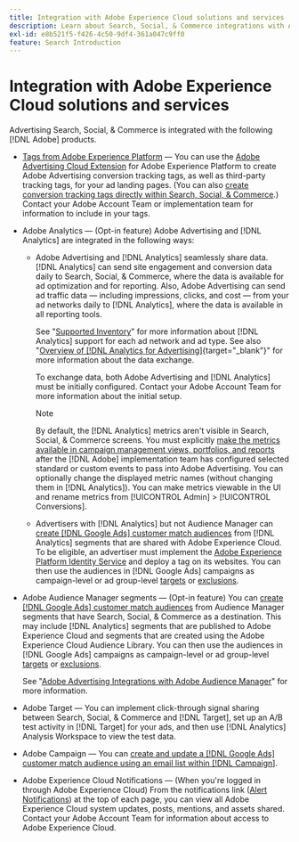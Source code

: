 ```yaml
---
title: Integration with Adobe Experience Cloud solutions and services
description: Learn about Search, Social, & Commerce integrations with Adobe Experience Cloud solutions and services.
exl-id: e8b521f5-f426-4c50-9df4-361a047c9ff0
feature: Search Introduction
---
```

# Integration with Adobe Experience Cloud solutions and services

Advertising Search, Social, & Commerce is integrated with the following [!DNL Adobe] products.

* [Tags from Adobe Experience Platform](https://experienceleague.adobe.com/docs/experience-platform/tags/extensions/client/overview.html) &mdash; You can use the [Adobe Advertising Cloud Extension](https://exchange.adobe.com/apps/ec/100155) for Adobe Experience Platform to create Adobe Advertising conversion tracking tags, as well as third-party tracking tags, for your ad landing pages. (You can also [create conversion tracking tags directly within Search, Social, & Commerce](/help/search-social-commerce/tools/conversion-tag-generate.md).) Contact your Adobe Account Team or implementation team for information to include in your tags.

* Adobe Analytics &mdash; (Opt-in feature) Adobe Advertising and [!DNL Analytics] are integrated in the following ways: 

  * Adobe Advertising and [!DNL Analytics] seamlessly share data. [!DNL Analytics] can send site engagement and conversion data daily to Search, Social, & Commerce, where the data is available for ad optimization and for reporting. Also, Adobe Advertising can send ad traffic data &mdash; including impressions, clicks, and cost &mdash; from your ad networks daily to [!DNL Analytics], where the data is available in all reporting tools.
  
    See "[Supported Inventory](/help/search-social-commerce/introduction/supported-inventory.md)" for more information about [!DNL Analytics] support for each ad network and ad type. See also "[Overview of [!DNL Analytics for Advertising]](https://experienceleague.adobe.com/docs/advertising/integrations/analytics/overview.html){target="_blank"}" for more information about the data exchange.
  
    To exchange data, both Adobe Advertising and [!DNL Analytics] must be initially configured. Contact your Adobe Account Team for more information about the initial setup.
  
    >[!NOTE]
    >
    >By default, the [!DNL Analytics] metrics aren't visible in Search, Social, & Commerce screens. You must explicitly [make the metrics available in campaign management views, portfolios, and reports](/help/search-social-commerce/admin/conversion-metrics/conversion-metric-about.md) after the [!DNL Adobe] implementation team has configured selected standard or custom events to pass into Adobe Advertising. You can optionally change the displayed metric names (without changing them in [!DNL Analytics]). You can make metrics viewable in the UI and rename metrics from [!UICONTROL Admin] > [!UICONTROL Conversions]. 

  * Advertisers with [!DNL Analytics] but not Audience Manager can [create [!DNL Google Ads] customer match audiences](/help/search-social-commerce/campaign-management/campaigns/google-audience-from-adobe-audience.md) from [!DNL Analytics] segments that are shared with Adobe Experience Cloud. To be eligible, an advertiser must implement the [Adobe Experience Platform Identity Service](https://experienceleague.adobe.com/docs/id-service/using/home.html) and deploy a tag on its websites. You can then use the audiences in [!DNL Google Ads] campaigns as campaign-level or ad group-level [targets](/help/search-social-commerce/campaign-management/campaigns/audience-targets-manage.md) or [exclusions](/help/search-social-commerce/campaign-management/campaigns/audience-exclusions-manage.md).

* Adobe Audience Manager segments &mdash; (Opt-in feature) You can [create [!DNL Google Ads] customer match audiences](/help/search-social-commerce/campaign-management/campaigns/google-audience-from-adobe-audience.md) from Audience Manager segments that have Search, Social, & Commerce as a destination. This may include [!DNL Analytics] segments that are published to Adobe Experience Cloud and segments that are created using the Adobe Experience Cloud Audience Library. You can then use the audiences in [!DNL Google Ads] campaigns as campaign-level or ad group-level [targets](/help/search-social-commerce/campaign-management/campaigns/audience-targets-manage.md) or [exclusions](/help/search-social-commerce/campaign-management/campaigns/audience-exclusions-manage.md).

  See "[Adobe Advertising Integrations with Adobe Audience Manager](https://experienceleague.adobe.com/docs/advertising/integrations/audience-manager/overview.html)" for more information.

* Adobe Target &mdash; You can implement click-through signal sharing between Search, Social, & Commerce and [!DNL Target], set up an A/B test activity in [!DNL Target] for your ads, and then use [!DNL Analytics] Analysis Workspace to view the test data.

* Adobe Campaign &mdash; You can [create and update a [!DNL Google Ads] customer match audience using an email list within [!DNL Campaign]](/help/search-social-commerce/campaign-management/campaigns/google-audience-from-campaign-email-list.md).

* Adobe Experience Cloud Notifications &mdash; (When you're logged in through Adobe Experience Cloud) From the notifications link ([Alert Notifications](/help/search-social-commerce/assets/notifications-panel.png "Alert Notifications")) at the top of each page, you can view all Adobe Experience Cloud system updates, posts, mentions, and assets shared. Contact your Adobe Account Team for information about access to Adobe Experience Cloud.
